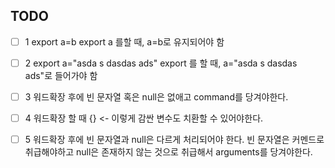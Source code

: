 ## TODO
-[ ] 1
export a=b
export a
를할 때, a=b로 유지되어야 함

-[ ] 2
export a="asda s dasdas ads"
export
를 할 때,  a="asda s dasdas ads"로 들어가야 함

-[ ] 3
워드확장 후에 빈 문자열 혹은 null은 없애고 command를 당겨야한다.

-[ ] 4
워드확장 할 때 {} <- 이렇게 감싼 변수도 치환할 수 있어야한다.

-[ ] 5
워드확장 후에 빈 문자열과 null은 다르게 처리되어야 한다.
빈 문자열은 커멘드로 취급해야하고
null은 존재하지 않는 것으로 취급해서 arguments를 당겨야한다.